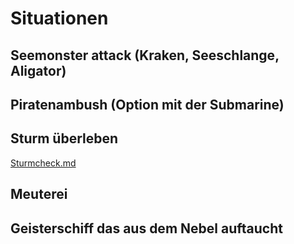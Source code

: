 # Situationen
## Seemonster attack (Kraken, Seeschlange, Aligator)
## Piratenambush (Option mit der Submarine)

## Sturm überleben
[Sturmcheck.md](./Sturmcheck.md)

## Meuterei
## Geisterschiff das aus dem Nebel auftaucht